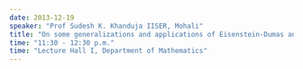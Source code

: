 ```yaml
---
date: 2013-12-19
speaker: "Prof Sudesh K. Khanduja IISER, Mohali"
title: "On some generalizations and applications of Eisenstein-Dumas and Schonemann Criteria"
time: "11:30 - 12:30 p.m." 
time: "Lecture Hall I, Department of Mathematics"
---
```


